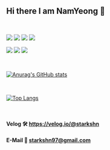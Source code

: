 ## Hi there I am NamYeong 👋
<br />

<img src="https://img.shields.io/badge/C++-FF0044??style=plastic&logo=Cplusplus&logoColor=white"> <img src="https://img.shields.io/badge/img.shields.io/badge/-win32API-blue??style=plastic&logo=c++&logoColor=white"> <img src="https://img.shields.io/badge/-DirectX11-yellowgreen??style=plastic&logo=c++&logoColor=white"> <img src="https://img.shields.io/badge/Unreal-0E1128??style=plastic&logo=Unreal Engine&logoColor=white">


<img src="https://img.shields.io/badge/Csharp-239120??style=plastic&logo=csharp&logoColor=white"> <img src="https://img.shields.io/badge/Unity-000000??style=plastic&logo=Unity&logoColor=white"> <img src="https://img.shields.io/badge/.NET-512BD4??style=plastic&logo=.NET&logoColor=white">




<br />

[![Anurag's GitHub stats](https://github-readme-stats.vercel.app/api?username=starkshn&show_icons=true&count_private=true&count_private=true&theme=radical)](https://github.com/starkshn/github-readme-stats)

<br />

[![Top Langs](https://github-readme-stats.vercel.app/api/top-langs/?username=starkshn&show_owner=true&theme=radical&layout=compact)](https://github.com/starkshn)

<br />


#### Velog 🛠 https://velog.io/@starkshn
#### E-Mail 📩 starkshn97@gmail.com
<!--
**starkshn/starkshn** is a ✨ _special_ ✨ repository because its `README.md` (this file) appears on your GitHub profile.

Here are some ideas to get you started:

 🔭 I’m currently working on ...
 🌱 I’m currently learning ...
 👯 I’m looking to collaborate on ...
 🤔 I’m looking for help with ...
 💬 Ask me about ...
 📫 How to reach me: ...
 😄 Pronouns: ...
 ⚡ Fun fact: ...

